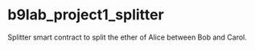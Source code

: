 # b9lab_project1_splitter
Splitter smart contract to split the ether of Alice between Bob and Carol.
